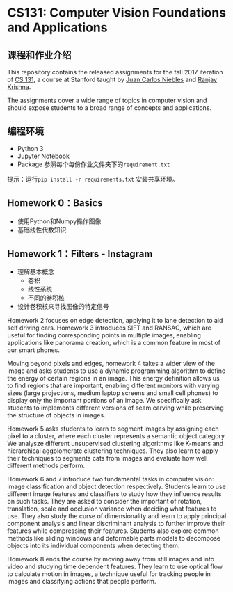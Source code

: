 # CS131: Computer Vision Foundations and Applications
## 课程和作业介绍
This repository contains the released assignments for the fall 2017 iteration of [CS 131](http://vision.stanford.edu/teaching/cs131_fall1718/), a course at Stanford taught by [Juan Carlos Niebles](http://www.niebles.net) and [Ranjay Krishna](http://ranjaykrishna.com).

The assignments cover a wide range of topics in computer vision and should expose students to a broad range of concepts and applications. 

## 编程环境
- Python 3
- Jupyter Notebook
- Package 参照每个每份作业文件夹下的`requirement.txt`

提示：运行`pip install -r requirements.txt` 安装共享环境。

## Homework 0：Basics 

- 使用Python和Numpy操作图像
- 基础线性代数知识


## Homework 1：Filters - Instagram

- 理解基本概念
    - 卷积
    - 线性系统
    - 不同的卷积核
- 设计卷积核来寻找图像的特定信号

Homework 2 focuses on edge detection, applying it to lane detection to aid self driving cars. Homework 3 introduces SIFT and RANSAC, which are useful for finding corresponding points in multiple images, enabling applications like panorama creation, which is a common feature in most of our smart phones.

Moving beyond pixels and edges, homework 4 takes a wider view of the image and asks students to use a dynamic programming algorithm to define the energy of certain regions in an image. This energy definition allows us to find regions that are important, enabling different monitors with varying sizes (large projections, medium laptop screens and small cell phones) to display only the important portions of an image. We specifically ask students to implements different versions of seam carving while preserving the structure of objects in images.

Homework 5 asks students to learn to segment images by assigning each pixel to a cluster, where each cluster represents a semantic object category. We analysze different unsupervised clustering algorithms like K-means and hierarchical aggolomerate clustering techniques. They also learn to apply their techniques to segments cats from images and evaluate how well different methods perform. 

Homework 6 and 7 introduce two fundamental tasks in computer vision: image classification and object detection respectively. Students learn to use different image features and classifiers to study how they influence results on such tasks. They are asked to consider the important of rotation, translation, scale and occlusion variance when deciding what features to use. They also study the curse of dimensionality and learn to apply principal component analysis and linear discriminant analysis to further improve their features while compressing their features. Students also explore common methods like sliding windows and deformable parts models to decompose objects into its individual components when detecting them.

Homework 8 ends the course by moving away from still images and into video and studying time dependent features. They learn to use optical flow to calculate motion in images, a technique useful for tracking people in images and classifying actions that people perform.
